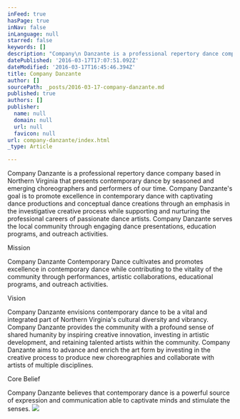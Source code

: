 ```yaml
---
inFeed: true
hasPage: true
inNav: false
inLanguage: null
starred: false
keywords: []
description: "Company\n Danzante is a professional repertory dance company based in Northern \nVirginia that presents contemporary dance by seasoned and emerging \nchoreographers and performers of our time.\_ Company Danzante’s goal is \nto promote excellence in contemporary dance with captivating dance \nproductions and conceptual dance creations through an emphasis in the \ninvestigative creative process while supporting and nurturing the \nprofessional careers of passionate dance artists.\_ Company Danzante \nserves the local community through engaging dance presentations, \neducation programs, and outreach activities."
datePublished: '2016-03-17T17:07:51.092Z'
dateModified: '2016-03-17T16:45:46.394Z'
title: Company Danzante
author: []
sourcePath: _posts/2016-03-17-company-danzante.md
published: true
authors: []
publisher:
  name: null
  domain: null
  url: null
  favicon: null
url: company-danzante/index.html
_type: Article

---
```

Company
Danzante is a professional repertory dance company based in Northern 
Virginia that presents contemporary dance by seasoned and emerging 
choreographers and performers of our time.  Company Danzante's goal is 
to promote excellence in contemporary dance with captivating dance 
productions and conceptual dance creations through an emphasis in the 
investigative creative process while supporting and nurturing the 
professional careers of passionate dance artists.  Company Danzante 
serves the local community through engaging dance presentations, 
education programs, and outreach activities.

Mission

Company
Danzante Contemporary Dance cultivates and promotes excellence in 
contemporary dance while contributing to the vitality of the community 
through performances, artistic collaborations, educational programs, and
outreach activities.

Vision

﻿Company Danzante
envisions contemporary dance to be a vital and integrated part of 
Northern Virginia's cultural diversity and vibrancy. Company Danzante 
provides the community with a profound sense of shared humanity by 
inspiring creative innovation, investing in artistic development, and 
retaining talented artists within the community. Company Danzante aims 
to advance and enrich the art form by investing in the creative process 
to produce new choreographies and collaborate with artists of multiple 
disciplines. 

Core Belief

​Company
Danzante believes that contemporary dance is a powerful source of 
expression and communication able to captivate minds and stimulate the 
senses.
![](https://the-grid-user-content.s3-us-west-2.amazonaws.com/7696581d-2bc4-44c3-aee6-08e47c37b7b5.jpg)